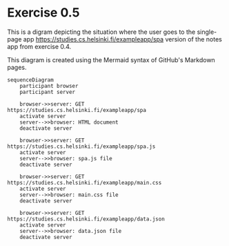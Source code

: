 # Exercise 0.5
This is a digram depicting the situation where the user goes to the single-page 
app https://studies.cs.helsinki.fi/exampleapp/spa version of the notes app from exercise 0.4.

This diagram is created using the Mermaid syntax of GitHub's Markdown pages.

```mermaid
sequenceDiagram
    participant browser
    participant server

    browser->>server: GET https://studies.cs.helsinki.fi/exampleapp/spa
    activate server
    server-->>browser: HTML document
    deactivate server

    browser->>server: GET https://studies.cs.helsinki.fi/exampleapp/spa.js
    activate server
    server-->>browser: spa.js file
    deactivate server

    browser->>server: GET https://studies.cs.helsinki.fi/exampleapp/main.css
    activate server
    server-->>browser: main.css file
    deactivate server

    browser->>server: GET https://studies.cs.helsinki.fi/exampleapp/data.json
    activate server
    server-->>browser: data.json file
    deactivate server
```